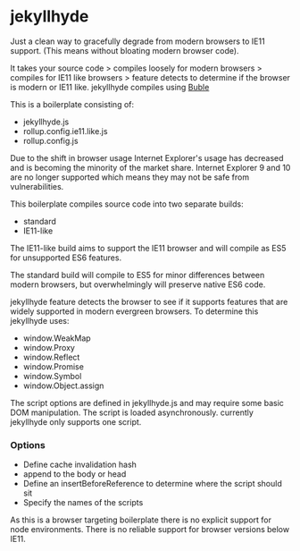 # jekyllhyde

Just a clean way to gracefully degrade from modern browsers to IE11 support. (This means without bloating modern browser code).

It takes your source code > compiles loosely for modern browsers > compiles for IE11 like browsers > feature detects to determine if the browser is modern or IE11 like. jekyllhyde compiles using [Buble](https://buble.surge.sh/guide/) 


This is a boilerplate consisting of:

- jekyllhyde.js
- rollup.config.ie11.like.js
- rollup.config.js

Due to the shift in browser usage Internet Explorer's usage has decreased and is
becoming the minority of the market share. Internet Explorer 9 and 10 are no longer 
supported which means they may not be safe from vulnerabilities.


This boilerplate compiles source code into two separate builds:
- standard 
- IE11-like

The IE11-like build aims to support the IE11 browser and will compile as ES5 for 
unsupported ES6 features.

The standard build will compile to ES5 for minor differences between modern browsers,
but overwhelmingly will preserve native ES6 code.


jekyllhyde feature detects the browser to see if it supports features that are widely supported 
in modern evergreen browsers. To determine this jekyllhyde uses: 

- window.WeakMap
- window.Proxy
- window.Reflect
- window.Promise
- window.Symbol
- window.Object.assign

The script options are defined in jekyllhyde.js and may require some basic DOM manipulation.
The script is loaded asynchronously. currently jekyllhyde only supports one script. 

### Options
- Define cache invalidation hash 
- append to the body or head
- Define an insertBeforeReference to determine where the script should sit
- Specify the names of the scripts


As this is a browser targeting boilerplate there is no explicit support for node environments.
There is no reliable support for browser versions below IE11.
